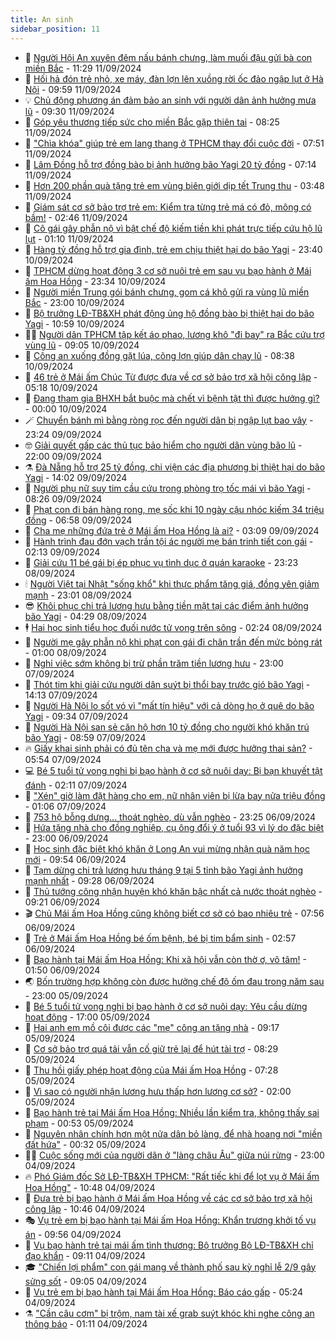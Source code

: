 ```yaml
---
title: An sinh
sidebar_position: 11
---
```


<!-- dantri-an-sinh:START -->
- 👺 [Người Hội An xuyên đêm nấu bánh chưng, làm muối đậu gửi bà con miền Bắc](https://dantri.com.vn/an-sinh/nguoi-hoi-an-xuyen-dem-nau-banh-chung-lam-muoi-dau-gui-ba-con-mien-bac-20240911165844172.htm) - 11:29 11/09/2024
- 👀 [Hối hả đón trẻ nhỏ, xe máy, đàn lợn lên xuồng rời ốc đảo ngập lụt ở Hà Nội](https://dantri.com.vn/an-sinh/hoi-ha-don-tre-nho-xe-may-dan-lon-len-xuong-roi-oc-dao-ngap-lut-o-ha-noi-20240911163446221.htm) - 09:59 11/09/2024
- 💡 [Chủ động phương án đảm bảo an sinh với người dân ảnh hưởng mưa lũ](https://dantri.com.vn/an-sinh/chu-dong-phuong-an-dam-bao-an-sinh-voi-nguoi-dan-anh-huong-mua-lu-20240911153431610.htm) - 09:30 11/09/2024
- 💄 [Góp yêu thương tiếp sức cho miền Bắc gặp thiên tai](https://dantri.com.vn/an-sinh/gop-yeu-thuong-tiep-suc-cho-mien-bac-gap-thien-tai-20240911142502057.htm) - 08:25 11/09/2024
- 🧠 [&quot;Chìa khóa&quot; giúp trẻ em lang thang ở TPHCM thay đổi cuộc đời](https://dantri.com.vn/an-sinh/chia-khoa-giup-tre-em-lang-thang-o-tphcm-thay-doi-cuoc-doi-20240911142910338.htm) - 07:51 11/09/2024
- 🫣 [Lâm Đồng hỗ trợ đồng bào bị ảnh hưởng bão Yagi 20 tỷ đồng](https://dantri.com.vn/an-sinh/lam-dong-ho-tro-dong-bao-bi-anh-huong-bao-yagi-20-ty-dong-20240911133412971.htm) - 07:14 11/09/2024
- 🥸 [Hơn 200 phần quà tặng trẻ em vùng biên giới dịp tết Trung thu](https://dantri.com.vn/an-sinh/hon-200-phan-qua-tang-tre-em-vung-bien-gioi-dip-tet-trung-thu-20240911095830106.htm) - 03:48 11/09/2024
- 🤭 [Giám sát cơ sở bảo trợ trẻ em: Kiểm tra từng trẻ má có đỏ, mông có bầm!](https://dantri.com.vn/an-sinh/giam-sat-co-so-bao-tro-tre-em-kiem-tra-tung-tre-ma-co-do-mong-co-bam-20240910131737564.htm) - 02:46 11/09/2024
- 💂 [Cô gái gây phẫn nộ vì bật chế độ kiếm tiền khi phát trực tiếp cứu hộ lũ lụt](https://dantri.com.vn/an-sinh/co-gai-gay-phan-no-vi-bat-che-do-kiem-tien-khi-phat-truc-tiep-cuu-ho-lu-lut-20240910172135215.htm) - 01:10 11/09/2024
- 🦣 [Hàng tỷ đồng hỗ trợ gia đình, trẻ em chịu thiệt hại do bão Yagi](https://dantri.com.vn/an-sinh/hang-ty-dong-ho-tro-gia-dinh-tre-em-chiu-thiet-hai-do-bao-yagi-20240910221658918.htm) - 23:40 10/09/2024
- 🧰 [TPHCM dừng hoạt động 3 cơ sở nuôi trẻ em sau vụ bạo hành ở Mái ấm Hoa Hồng](https://dantri.com.vn/an-sinh/tphcm-dung-hoat-dong-3-co-so-nuoi-tre-em-sau-vu-bao-hanh-o-mai-am-hoa-hong-20240910115502908.htm) - 23:34 10/09/2024
- 🤩 [Người miền Trung gói bánh chưng, gom cá khô gửi ra vùng lũ miền Bắc](https://dantri.com.vn/an-sinh/nguoi-mien-trung-goi-banh-chung-gom-ca-kho-gui-ra-vung-lu-mien-bac-20240910173222664.htm) - 23:00 10/09/2024
- 🤖 [Bộ trưởng LĐ-TB&amp;XH phát động ủng hộ đồng bào bị thiệt hại do bão Yagi](https://dantri.com.vn/an-sinh/bo-truong-ld-tbxh-phat-dong-ung-ho-dong-bao-bi-thiet-hai-do-bao-yagi-20240910174207034.htm) - 10:59 10/09/2024
- 🧑‍💻 [Người dân TPHCM tập kết áo phao, lương khô &quot;đi bay&quot; ra Bắc cứu trợ vùng lũ](https://dantri.com.vn/an-sinh/nguoi-dan-tphcm-tap-ket-ao-phao-luong-kho-di-bay-ra-bac-cuu-tro-vung-lu-20240910154630568.htm) - 09:05 10/09/2024
- 🦍 [Công an xuống đồng gặt lúa, cõng lợn giúp dân chạy lũ](https://dantri.com.vn/an-sinh/cong-an-xuong-dong-gat-lua-cong-lon-giup-dan-chay-lu-20240910150458125.htm) - 08:38 10/09/2024
- 🦆 [46 trẻ ở Mái ấm Chúc Từ được đưa về cơ sở bảo trợ xã hội công lập](https://dantri.com.vn/an-sinh/46-tre-o-mai-am-chuc-tu-duoc-dua-ve-co-so-bao-tro-xa-hoi-cong-lap-20240910114531696.htm) - 05:18 10/09/2024
- 🌊 [Đang tham gia BHXH bắt buộc mà chết vì bệnh tật thì được hưởng gì?](https://dantri.com.vn/an-sinh/dang-tham-gia-bhxh-bat-buoc-ma-chet-vi-benh-tat-thi-duoc-huong-gi-20240909104927765.htm) - 00:00 10/09/2024
- 🪄 [Chuyển bánh mì bằng ròng rọc đến người dân bị ngập lụt bao vây](https://dantri.com.vn/an-sinh/chuyen-banh-mi-bang-rong-roc-den-nguoi-dan-bi-ngap-lut-bao-vay-20240910001903413.htm) - 23:24 09/09/2024
- 🤓 [Giải quyết gấp các thủ tục bảo hiểm cho người dân vùng bão lũ](https://dantri.com.vn/an-sinh/giai-quyet-gap-cac-thu-tuc-bao-hiem-cho-nguoi-dan-vung-bao-lu-20240909201320711.htm) - 22:00 09/09/2024
- ⚗️ [Đà Nẵng hỗ trợ 25 tỷ đồng, chi viện các địa phương bị thiệt hại do bão Yagi](https://dantri.com.vn/an-sinh/da-nang-ho-tro-25-ty-dong-chi-vien-cac-dia-phuong-bi-thiet-hai-do-bao-yagi-20240909164220819.htm) - 14:02 09/09/2024
- 💃 [Người phụ nữ suy tim cầu cứu trong phòng trọ tốc mái vì bão Yagi](https://dantri.com.vn/an-sinh/nguoi-phu-nu-suy-tim-cau-cuu-trong-phong-tro-toc-mai-vi-bao-yagi-20240909145145312.htm) - 08:26 09/09/2024
- 💼 [Phạt con đi bán hàng rong, mẹ sốc khi 10 ngày cậu nhóc kiếm 34 triệu đồng](https://dantri.com.vn/an-sinh/phat-con-di-ban-hang-rong-me-soc-khi-10-ngay-cau-nhoc-kiem-34-trieu-dong-20240909105401223.htm) - 06:58 09/09/2024
- 🤖 [Cha mẹ những đứa trẻ ở Mái ấm Hoa Hồng là ai?](https://dantri.com.vn/an-sinh/cha-me-nhung-dua-tre-o-mai-am-hoa-hong-la-ai-20240909011649525.htm) - 03:09 09/09/2024
- 🧐 [Hành trình đau đớn vạch trần tội ác người mẹ bán trinh tiết con gái](https://dantri.com.vn/an-sinh/hanh-trinh-dau-don-vach-tran-toi-ac-nguoi-me-ban-trinh-tiet-con-gai-20240908132622976.htm) - 02:13 09/09/2024
- 💯 [Giải cứu 11 bé gái bị ép phục vụ tình dục ở quán karaoke](https://dantri.com.vn/an-sinh/giai-cuu-11-be-gai-bi-ep-phuc-vu-tinh-duc-o-quan-karaoke-20240908230924667.htm) - 23:23 08/09/2024
- 🕯 [Người Việt tại Nhật &quot;sống khổ&quot; khi thực phẩm tăng giá, đồng yên giảm mạnh](https://dantri.com.vn/an-sinh/nguoi-viet-tai-nhat-song-kho-khi-thuc-pham-tang-gia-dong-yen-giam-manh-20240908163140008.htm) - 23:01 08/09/2024
- 😎 [Khôi phục chi trả lương hưu bằng tiền mặt tại các điểm ảnh hưởng bão Yagi](https://dantri.com.vn/an-sinh/khoi-phuc-chi-tra-luong-huu-bang-tien-mat-tai-cac-diem-anh-huong-bao-yagi-20240908105621094.htm) - 04:29 08/09/2024
- 🕴 [Hai học sinh tiểu học đuối nước tử vong trên sông](https://dantri.com.vn/an-sinh/hai-hoc-sinh-tieu-hoc-duoi-nuoc-tu-vong-tren-song-20240908084512540.htm) - 02:24 08/09/2024
- 🤖 [Người mẹ gây phẫn nộ khi phạt con gái đi chân trần đến mức bỏng rát](https://dantri.com.vn/an-sinh/nguoi-me-gay-phan-no-khi-phat-con-gai-di-chan-tran-den-muc-bong-rat-20240907153718443.htm) - 01:00 08/09/2024
- 🤡 [Nghỉ việc sớm không bị trừ phần trăm tiền lương hưu](https://dantri.com.vn/an-sinh/nghi-viec-som-khong-bi-tru-phan-tram-tien-luong-huu-20240905230056971.htm) - 23:00 07/09/2024
- 💪 [Thót tim khi giải cứu người dân suýt bị thổi bay trước gió bão Yagi](https://dantri.com.vn/an-sinh/thot-tim-khi-giai-cuu-nguoi-dan-suyt-bi-thoi-bay-truoc-gio-bao-yagi-20240907204455932.htm) - 14:13 07/09/2024
- 🌝 [Người Hà Nội lo sốt vó vì &quot;mất tín hiệu&quot; với cả dòng họ ở quê do bão Yagi](https://dantri.com.vn/an-sinh/nguoi-ha-noi-lo-sot-vo-vi-mat-tin-hieu-voi-ca-dong-ho-o-que-do-bao-yagi-20240907162452478.htm) - 09:34 07/09/2024
- 🤩 [Người Hà Nội san sẻ căn hộ hơn 10 tỷ đồng cho người khó khăn trú bão Yagi](https://dantri.com.vn/an-sinh/nguoi-ha-noi-san-se-can-ho-hon-10-ty-dong-cho-nguoi-kho-khan-tru-bao-yagi-20240907154648385.htm) - 08:59 07/09/2024
- 🔥 [Giấy khai sinh phải có đủ tên cha và mẹ mới được hưởng thai sản?](https://dantri.com.vn/an-sinh/giay-khai-sinh-phai-co-du-ten-cha-va-me-moi-duoc-huong-thai-san-20240905232755114.htm) - 05:54 07/09/2024
- 💻 [Bé 5 tuổi tử vong nghi bị bạo hành ở cơ sở nuôi dạy: Bị bạn khuyết tật đánh](https://dantri.com.vn/an-sinh/be-5-tuoi-tu-vong-nghi-bi-bao-hanh-o-co-so-nuoi-day-bi-ban-khuyet-tat-danh-20240907083047496.htm) - 02:11 07/09/2024
- 💄 [&quot;Xén&quot; giờ làm đặt hàng cho em, nữ nhân viên bị lừa bay nửa triệu đồng](https://dantri.com.vn/an-sinh/xen-gio-lam-dat-hang-cho-em-nu-nhan-vien-bi-lua-bay-nua-trieu-dong-20240906170151346.htm) - 01:06 07/09/2024
- 🦆 [753 hộ bỗng dưng… thoát nghèo, dù vẫn nghèo](https://dantri.com.vn/an-sinh/753-ho-bong-dung-thoat-ngheo-du-van-ngheo-20240907053640364.htm) - 23:25 06/09/2024
- 🐲 [Hứa tặng nhà cho đồng nghiệp, cụ ông đổi ý ở tuổi 93 vì lý do đặc biệt](https://dantri.com.vn/an-sinh/hua-tang-nha-cho-dong-nghiep-cu-ong-doi-y-o-tuoi-93-vi-ly-do-dac-biet-20240906173307923.htm) - 23:00 06/09/2024
- 🥷 [Học sinh đặc biệt khó khăn ở Long An vui mừng nhận quà năm học mới](https://dantri.com.vn/an-sinh/hoc-sinh-dac-biet-kho-khan-o-long-an-vui-mung-nhan-qua-nam-hoc-moi-20240906162932513.htm) - 09:54 06/09/2024
- 💯 [Tạm dừng chi trả lương hưu tháng 9 tại 5 tỉnh bão Yagi ảnh hưởng mạnh nhất](https://dantri.com.vn/an-sinh/tam-dung-chi-tra-luong-huu-thang-9-tai-5-tinh-bao-yagi-anh-huong-manh-nhat-20240906161149118.htm) - 09:28 06/09/2024
- 🧐 [Thủ tướng công nhận huyện khó khăn bậc nhất cả nước thoát nghèo](https://dantri.com.vn/an-sinh/thu-tuong-cong-nhan-huyen-kho-khan-bac-nhat-ca-nuoc-thoat-ngheo-20240906145426809.htm) - 09:21 06/09/2024
- 🎬 [Chủ Mái ấm Hoa Hồng cũng không biết cơ sở có bao nhiêu trẻ](https://dantri.com.vn/an-sinh/chu-mai-am-hoa-hong-cung-khong-biet-co-so-co-bao-nhieu-tre-20240906142952107.htm) - 07:56 06/09/2024
- 🦍 [Trẻ ở Mái ấm Hoa Hồng bé ốm bệnh, bé bị tim bẩm sinh](https://dantri.com.vn/an-sinh/tre-o-mai-am-hoa-hong-be-om-benh-be-bi-tim-bam-sinh-20240906092707908.htm) - 02:57 06/09/2024
- 🫶 [Bạo hành tại Mái ấm Hoa Hồng: Khi xã hội vẫn còn thờ ơ, vô tâm!](https://dantri.com.vn/an-sinh/bao-hanh-tai-mai-am-hoa-hong-khi-xa-hoi-van-con-tho-o-vo-tam-20240905233835247.htm) - 01:50 06/09/2024
- 🌏 [Bốn trường hợp không còn được hưởng chế độ ốm đau trong năm sau](https://dantri.com.vn/an-sinh/bon-truong-hop-khong-con-duoc-huong-che-do-om-dau-trong-nam-sau-20240905132159638.htm) - 23:00 05/09/2024
- 🫣 [Bé 5 tuổi tử vong nghi bị bạo hành ở cơ sở nuôi dạy: Yêu cầu dừng hoạt động](https://dantri.com.vn/an-sinh/be-5-tuoi-tu-vong-nghi-bi-bao-hanh-o-co-so-nuoi-day-yeu-cau-dung-hoat-dong-20240905183624383.htm) - 17:00 05/09/2024
- 🥰 [Hai anh em mồ côi được các &quot;mẹ&quot; công an tặng nhà](https://dantri.com.vn/an-sinh/hai-anh-em-mo-coi-duoc-cac-me-cong-an-tang-nha-20240905133905032.htm) - 09:17 05/09/2024
- 🎊 [Cơ sở bảo trợ quá tải vẫn cố giữ trẻ lại để hút tài trợ](https://dantri.com.vn/an-sinh/co-so-bao-tro-qua-tai-van-co-giu-tre-lai-de-hut-tai-tro-20240905152033903.htm) - 08:29 05/09/2024
- 💄 [Thu hồi giấy phép hoạt động của Mái ấm Hoa Hồng](https://dantri.com.vn/an-sinh/thu-hoi-giay-phep-hoat-dong-cua-mai-am-hoa-hong-20240905141317352.htm) - 07:28 05/09/2024
- 👹 [Vì sao có người nhận lương hưu thấp hơn lương cơ sở?](https://dantri.com.vn/an-sinh/vi-sao-co-nguoi-nhan-luong-huu-thap-hon-luong-co-so-20240904005251549.htm) - 02:00 05/09/2024
- 💯 [Bạo hành trẻ tại Mái ấm Hoa Hồng: Nhiều lần kiểm tra, không thấy sai phạm](https://dantri.com.vn/an-sinh/bao-hanh-tre-tai-mai-am-hoa-hong-nhieu-lan-kiem-tra-khong-thay-sai-pham-20240905073753828.htm) - 00:53 05/09/2024
- 📝 [Nguyên nhân chính hơn một nửa dân bỏ làng, để nhà hoang nơi &quot;miền đất hứa&quot;](https://dantri.com.vn/an-sinh/nguyen-nhan-chinh-hon-mot-nua-dan-bo-lang-de-nha-hoang-noi-mien-dat-hua-20240901074030693.htm) - 00:32 05/09/2024
- 👨‍🏫 [Cuộc sống mới của người dân ở &quot;làng châu Âu&quot; giữa núi rừng](https://dantri.com.vn/an-sinh/cuoc-song-moi-cua-nguoi-dan-o-lang-chau-au-giua-nui-rung-20240903191143834.htm) - 23:00 04/09/2024
- 🔥 [Phó Giám đốc Sở LĐ-TB&amp;XH TPHCM: &quot;Rất tiếc khi để lọt vụ ở Mái ấm Hoa Hồng&quot;](https://dantri.com.vn/an-sinh/pho-giam-doc-so-ld-tbxh-tphcm-rat-tiec-khi-de-lot-vu-o-mai-am-hoa-hong-20240904173929996.htm) - 10:48 04/09/2024
- 🧰 [Đưa trẻ bị bạo hành ở Mái ấm Hoa Hồng về các cơ sở bảo trợ xã hội công lập](https://dantri.com.vn/an-sinh/dua-tre-bi-bao-hanh-o-mai-am-hoa-hong-ve-cac-co-so-bao-tro-xa-hoi-cong-lap-20240904172847112.htm) - 10:46 04/09/2024
- 🎭 [Vụ trẻ em bị bạo hành tại Mái ấm Hoa Hồng: Khẩn trương khởi tố vụ án](https://dantri.com.vn/an-sinh/vu-tre-em-bi-bao-hanh-tai-mai-am-hoa-hong-khan-truong-khoi-to-vu-an-20240904164816494.htm) - 09:56 04/09/2024
- 🔭 [Vụ bạo hành trẻ tại mái ấm tình thương: Bộ trưởng Bộ LĐ-TB&amp;XH chỉ đạo khẩn](https://dantri.com.vn/an-sinh/vu-bao-hanh-tre-tai-mai-am-tinh-thuong-bo-truong-bo-ld-tbxh-chi-dao-khan-20240904153623232.htm) - 09:11 04/09/2024
- 🎓 [&quot;Chiến lợi phẩm&quot; con gái mang về thành phố sau kỳ nghỉ lễ 2/9 gây sửng sốt](https://dantri.com.vn/an-sinh/chien-loi-pham-con-gai-mang-ve-thanh-pho-sau-ky-nghi-le-29-gay-sung-sot-20240904151249713.htm) - 09:05 04/09/2024
- 🦅 [Vụ trẻ em bị bạo hành tại Mái ấm Hoa Hồng: Báo cáo gấp](https://dantri.com.vn/an-sinh/vu-tre-em-bi-bao-hanh-tai-mai-am-hoa-hong-bao-cao-gap-20240904121849665.htm) - 05:24 04/09/2024
- ⚗️ [&quot;Cần câu cơm&quot; bị trộm, nam tài xế grab suýt khóc khi nghe công an thông báo](https://dantri.com.vn/an-sinh/can-cau-com-bi-trom-nam-tai-xe-grab-suyt-khoc-khi-nghe-cong-an-thong-bao-20240903170735327.htm) - 01:11 04/09/2024<!-- dantri-an-sinh:END -->
